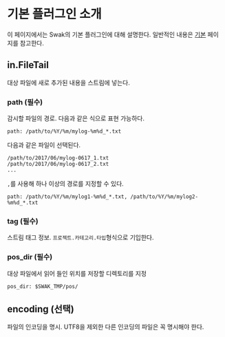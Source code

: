 # 기본 플러그인 소개

이 페이지에서는 Swak의 기본 플러그인에 대해 설명한다. 일반적인 내용은 [기본](../README.md) 페이지를 참고한다.

## in.FileTail
대상 파일에 새로 추가된 내용을 스트림에 넣는다.

### path (필수)
감시할 파일의 경로. 다음과 같은 식으로 표현 가능하다.

    path: /path/to/%Y/%m/mylog-%m%d_*.txt

다음과 같은 파일이 선택된다.

    /path/to/2017/06/mylog-0617_1.txt
    /path/to/2017/06/mylog-0617_2.txt
    ...

`,`를 사용해 하나 이상의 경로를 지정할 수 있다.

    path: /path/to/%Y/%m/mylog1-%m%d_*.txt, /path/to/%Y/%m/mylog2-%m%d_*.txt

### tag (필수)
스트림 태그 정보. `프로젝트.카테고리.타입`형식으로 기입한다.

### pos_dir (필수)
대상 파일에서 읽어 들인 위치를 저장할 디렉토리를 지정

    pos_dir: $SWAK_TMP/pos/

## encoding (선택)
파일의 인코딩을 명시. UTF8을 제외한 다른 인코딩의 파일은 꼭 명시해야 한다.

